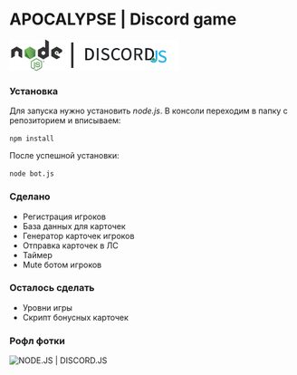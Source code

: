 # APOCALYPSE | Discord game

![NODE.JS | DISCORD.JS](https://github.com/zheniacherniavsky/apocalypse/blob/master/img/icons.png) 

### Установка

Для запуска нужно установить *node.js*. В консоли переходим в папку с репозиторием и вписываем:

`npm install`

После успешной установки:

`node bot.js`

### Сделано

  - Регистрация игроков
  - База данных для карточек
  - Генератор карточек игроков
  - Отправка карточек в ЛС 
  - Таймер
  - Mute ботом игроков

### Осталось сделать

  - Уровни игры
  - Скрипт бонусных карточек
  
### Рофл фотки

![NODE.JS | DISCORD.JS](https://github.com/zheniacherniavsky/apocalypse/blob/master/img/rofl1.png)
